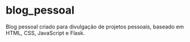 # blog_pessoal
Blog pessoal criado para divulgação de projetos pessoais, baseado em HTML, CSS, JavaScript e Flask. 
